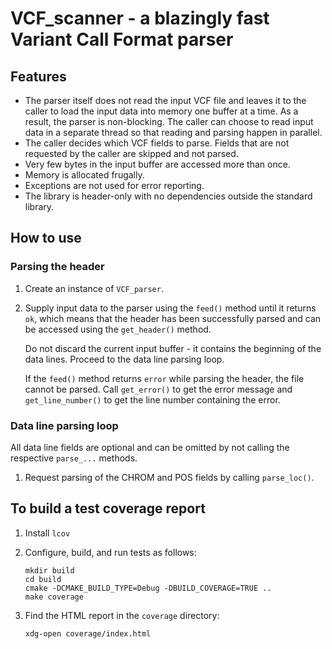 # VCF_scanner - a blazingly fast Variant Call Format parser

## Features

*   The parser itself does not read the input VCF file and leaves it to the
    caller to load the input data into memory one buffer at a time.  As a
    result, the parser is non-blocking. The caller can choose to read input
    data in a separate thread so that reading and parsing happen in parallel.
*   The caller decides which VCF fields to parse. Fields that are not requested
    by the caller are skipped and not parsed.
*   Very few bytes in the input buffer are accessed more than once.
*   Memory is allocated frugally.
*   Exceptions are not used for error reporting.
*   The library is header-only with no dependencies outside the standard
    library.

## How to use

### Parsing the header

1.  Create an instance of `VCF_parser`.

2.  Supply input data to the parser using the `feed()` method until it returns
    `ok`, which means that the header has been successfully parsed and can be
    accessed using the `get_header()` method.

    Do not discard the current input buffer - it contains the beginning of the
    data lines.  Proceed to the data line parsing loop.

    If the `feed()` method returns `error` while parsing the header, the file
    cannot be parsed. Call `get_error()` to get the error message and
    `get_line_number()` to get the line number containing the error.

### Data line parsing loop

All data line fields are optional and can be omitted by not calling the
respective `parse_...` methods.

1.  Request parsing of the CHROM and POS fields by calling `parse_loc()`.

## To build a test coverage report

1.  Install `lcov`
2.  Configure, build, and run tests as follows:

        mkdir build
        cd build
        cmake -DCMAKE_BUILD_TYPE=Debug -DBUILD_COVERAGE=TRUE ..
        make coverage

3.  Find the HTML report in the `coverage` directory:

        xdg-open coverage/index.html

